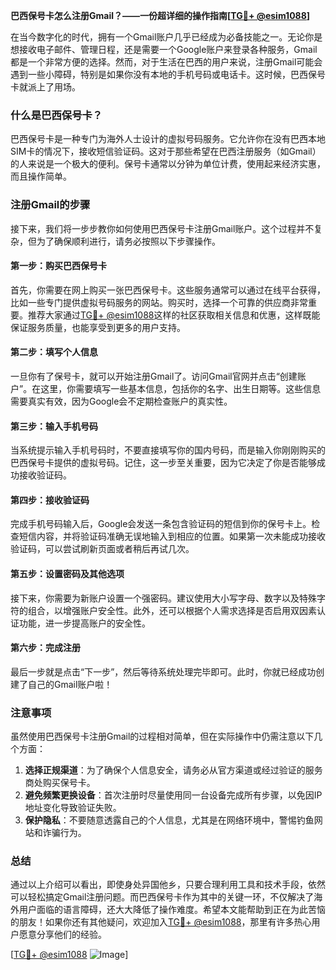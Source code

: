 **巴西保号卡怎么注册Gmail？——一份超详细的操作指南[[TG💪+ @esim1088](https://t.me/s/esim1088)]**

在当今数字化的时代，拥有一个Gmail账户几乎已经成为必备技能之一。无论你是想接收电子邮件、管理日程，还是需要一个Google账户来登录各种服务，Gmail都是一个非常方便的选择。然而，对于生活在巴西的用户来说，注册Gmail可能会遇到一些小障碍，特别是如果你没有本地的手机号码或电话卡。这时候，巴西保号卡就派上了用场。

### 什么是巴西保号卡？

巴西保号卡是一种专门为海外人士设计的虚拟号码服务。它允许你在没有巴西本地SIM卡的情况下，接收短信验证码。这对于那些希望在巴西注册服务（如Gmail）的人来说是一个极大的便利。保号卡通常以分钟为单位计费，使用起来经济实惠，而且操作简单。

### 注册Gmail的步骤

接下来，我们将一步步教你如何使用巴西保号卡注册Gmail账户。这个过程并不复杂，但为了确保顺利进行，请务必按照以下步骤操作。

#### 第一步：购买巴西保号卡

首先，你需要在网上购买一张巴西保号卡。这些服务通常可以通过在线平台获得，比如一些专门提供虚拟号码服务的网站。购买时，选择一个可靠的供应商非常重要。推荐大家通过[TG💪+ @esim1088](https://t.me/s/esim1088)这样的社区获取相关信息和优惠，这样既能保证服务质量，也能享受到更多的用户支持。

#### 第二步：填写个人信息

一旦你有了保号卡，就可以开始注册Gmail了。访问Gmail官网并点击“创建账户”。在这里，你需要填写一些基本信息，包括你的名字、出生日期等。这些信息需要真实有效，因为Google会不定期检查账户的真实性。

#### 第三步：输入手机号码

当系统提示输入手机号码时，不要直接填写你的国内号码，而是输入你刚刚购买的巴西保号卡提供的虚拟号码。记住，这一步至关重要，因为它决定了你是否能够成功接收验证码。

#### 第四步：接收验证码

完成手机号码输入后，Google会发送一条包含验证码的短信到你的保号卡上。检查短信内容，并将验证码准确无误地输入到相应的位置。如果第一次未能成功接收验证码，可以尝试刷新页面或者稍后再试几次。

#### 第五步：设置密码及其他选项

接下来，你需要为新账户设置一个强密码。建议使用大小写字母、数字以及特殊字符的组合，以增强账户安全性。此外，还可以根据个人需求选择是否启用双因素认证功能，进一步提高账户的安全性。

#### 第六步：完成注册

最后一步就是点击“下一步”，然后等待系统处理完毕即可。此时，你就已经成功创建了自己的Gmail账户啦！

### 注意事项

虽然使用巴西保号卡注册Gmail的过程相对简单，但在实际操作中仍需注意以下几个方面：

1. **选择正规渠道**：为了确保个人信息安全，请务必从官方渠道或经过验证的服务商处购买保号卡。
2. **避免频繁更换设备**：首次注册时尽量使用同一台设备完成所有步骤，以免因IP地址变化导致验证失败。
3. **保护隐私**：不要随意透露自己的个人信息，尤其是在网络环境中，警惕钓鱼网站和诈骗行为。

### 总结

通过以上介绍可以看出，即使身处异国他乡，只要合理利用工具和技术手段，依然可以轻松搞定Gmail注册问题。而巴西保号卡作为其中的关键一环，不仅解决了海外用户面临的语言障碍，还大大降低了操作难度。希望本文能帮助到正在为此苦恼的朋友！如果你还有其他疑问，欢迎加入[TG💪+ @esim1088](https://t.me/s/esim1088)，那里有许多热心用户愿意分享他们的经验。

[[TG💪+ @esim1088](https://t.me/s/esim1088) ![Image](https://i.postimg.cc/4NQfJmqS/Snipaste-2025-05-13-00-14-12.png)]